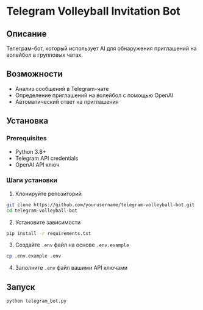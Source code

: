 # Telegram Volleyball Invitation Bot

## Описание
Телеграм-бот, который использует AI для обнаружения приглашений на волейбол в групповых чатах.

## Возможности
- Анализ сообщений в Telegram-чате
- Определение приглашений на волейбол с помощью OpenAI
- Автоматический ответ на приглашения

## Установка

### Prerequisites
- Python 3.8+
- Telegram API credentials
- OpenAI API ключ

### Шаги установки
1. Клонируйте репозиторий
```bash
git clone https://github.com/yourusername/telegram-volleyball-bot.git
cd telegram-volleyball-bot
```

2. Установите зависимости
```bash
pip install -r requirements.txt
```

3. Создайте `.env` файл на основе `.env.example`
```bash
cp .env.example .env
```

4. Заполните `.env` файл вашими API ключами

## Запуск
```bash
python telegram_bot.py
```


